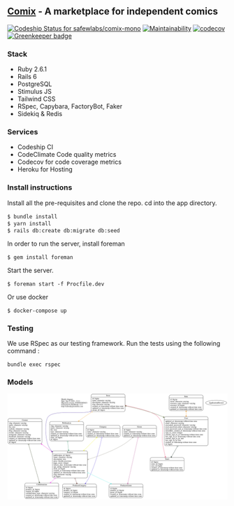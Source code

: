 ## [Comix](https://comix.life) - A marketplace for independent comics

[ ![Codeship Status for safewlabs/comix-mono](https://app.codeship.com/projects/1b9be7e0-a50e-0135-16d4-669675cbf703/status?branch=new-app)](https://app.codeship.com/projects/255140)
[![Maintainability](https://api.codeclimate.com/v1/badges/1482d87626eec74e1697/maintainability)](https://codeclimate.com/github/safewlabs/comix-mono/maintainability)
[![codecov](https://codecov.io/gh/safewlabs/comix-mono/branch/new-app/graph/badge.svg)](https://codecov.io/gh/safewlabs/comix-mono) [![Greenkeeper badge](https://badges.greenkeeper.io/safewlabs/comix-mono.svg)](https://greenkeeper.io/)

### Stack

* Ruby 2.6.1
* Rails 6
* PostgreSQL
* Stimulus JS
* Tailwind CSS
* RSpec, Capybara, FactoryBot, Faker
* Sidekiq & Redis

### Services

* Codeship CI
* CodeClimate Code quality metrics
* Codecov for code coverage metrics
* Heroku for Hosting

### Install instructions

Install all the pre-requisites and clone the repo. cd into the app directory.

```shell
$ bundle install
$ yarn install
$ rails db:create db:migrate db:seed
```
In order to run the server, install foreman

```
$ gem install foreman
```
Start the server.

```shell
$ foreman start -f Procfile.dev
```
Or use docker

```
$ docker-compose up
```

### Testing

We use RSpec as our testing framework. Run the tests using the following command :

```
bundle exec rspec
```

### Models

![Alt models](./doc/models_complete.svg)